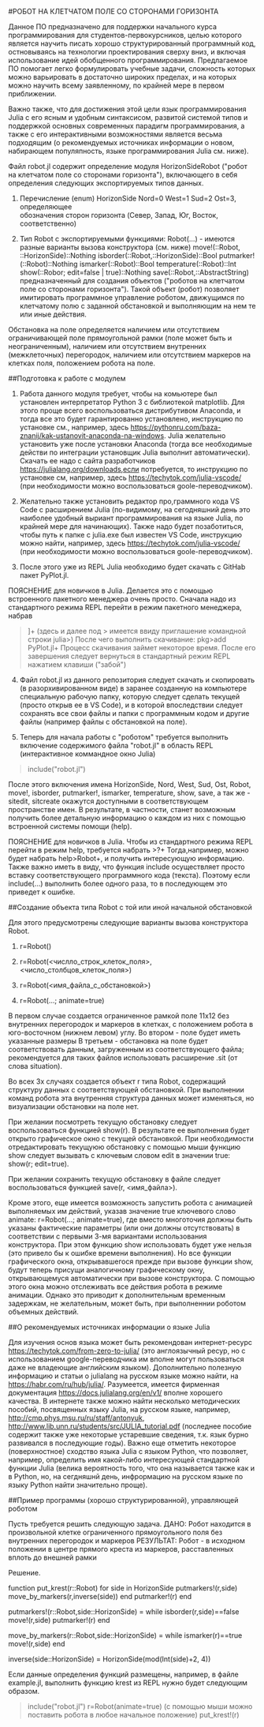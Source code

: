 #РОБОТ НА КЛЕТЧАТОМ ПОЛЕ СО СТОРОНАМИ ГОРИЗОНТА

Данное ПО предназначено для поддержки начального курса программирования для студентов-первокурсников, целью которого является научить писать хорошо структурированный программный код, остновываясь на технологии проектирования сверху вниз, и включая использование идей обобщенного программирования. Предлагаемое ПО помогает легко формулировать учебные задачи, сложность которых можно варьировать в достаточно широких пределах, и на которых можно научить всему заявленному, по крайней мере в первом приближении.

Важно также, что для достижения этой цели язык программирования Julia с его ясным и удобным синтаксисом, развитой системой типов и поддержкой основных современных парадигм программирования, а также с его интерактивными возможностями является весьма подходящим (о рекомендуемых источниках информации о новом, набирающем популяпность, языке программирования Julia см. ниже). 

Файл robot.jl содержит определение модуля HorizonSideRobot ("робот на клетчатом поле со сторонами горизонта"), включающего в себя определения следующих экспортируемых типов данных.

 1. Перечисление (enum) HorizonSide Nord=0 West=1 Sud=2 Ost=3, определяющее         
    обозначения сторон горизонта (Cевер, Запад, Юг, Восток, соответственно)

 2. Тип Robot с экспортируемыми функциями: 
        Robot(...) - имеются разные варианты вызова конструктора (см. ниже)
        move!(::Robot, ::HorizonSide)::Nothing
        isborder(::Robot,::HorizonSide)::Bool
        putmarker!(::Robot)::Nothing
        ismarker(::Robot)::Bool
        temperature(::Robot)::Int
        show(::Robor; edit=false | true)::Nothing
        save(::Robot,::AbstractString)
    предназначенный для создания объектов ("роботов на клетчатом поле со сторонами горизонта"). Такой объект (робот) позволяет имитировать программное управление роботом, движущимся по клетчатому полю с заданной обстановкой и выполняющим на нем те или иные действия.    

Обстановка на поле определяется наличием или отсутствием ограничивающей поле прямоугольной рамки (поле может быть и неограниченным), наличием или отсутствием внутренних (межклеточных) перегородок, наличием или отсутствием маркеров на клетках поля, положением робота на поле.

##Подготовка к работе с модулем

1. Работа данного модуля требует, чтобы на комьютере был установлен интерпретатор Python 3 c библиотекой matplotlib. Для этого проще всего воспользоваться дистрибутивом Anaconda, и тогда все это будет гарантированно установлено, инструкцию по установке см., например, здесь https://pythonru.com/baza-znanij/kak-ustanovit-anaconda-na-windows. Julia желательно установить уже после установки Anaconda (тогда все необходимые действи по интеграции установщик Julia выполнит автоматически). Скачать ее надо с сайта разработчиков https://julialang.org/downloads,если потребуется, то инструкцию по установке см, например, здесь https://techytok.com/julia-vscode/ (при необходимости можно воспользоваться goole-переводчиком).

2. Желательно также установить редактор про,граммного кода VS Code с расширением Julia
(по-видимому, на сегодняшний день это наиболее удобный выриант программирования на языке Julia, по крайней мере для начинающих). Также надо будет позаботиться, чтобы путь к папке с julia.exe был известен VS Code, инструкцию можно найти, например, здесь https://techytok.com/julia-vscode/ (при необходимости можно воспользоваться goole-переводчиком).

3. После этого уже из REPL Julia необходимо будет скачать с GitHab пакет PyPlot.jl.   

ПОЯСНЕНИЕ для новичков в Julia. Делается это с помощью встроенного пакетного менеджера очень просто. Сначала надо из стандартного режима REPL перейти в режим пакетного менеджера, набрав 
>]+<Enter>
(здесь и далее под > имеется ввиду приглашение командной строки julia>)
После чего выполнить скачивание: pkg>add PyPlot.jl+<Enter>
Процесс скачивания займет некоторое время. 
После его завершения следует вернуться в стандартный режим REPL нажатием клавиши <Backspace> ("забой") 

4. Файл robot.jl из данного репозитория следует скачать и скопировать (в разорхивированном виде) в заранее созданную на компьютере специальную рабочую папку, которую следует сделать текущей (просто открыв ее в VS Code), и в которой впоследствии следует сохранять все свои файлы и папки с программным кодом и другие файлы (например файлы с обстановкой на поле). 

5. Теперь для начала работы с "роботом" требуется выполнить включение содержимого файла "robot.jl" в область REPL (интерактивное коммандное окно Julia)
> include("robot.jl")

После этого включения имена HorizonSide, Nord, West, Sud, Ost, Robot, move!, isborder, putmarker!, ismarker, temperature, show, save, а так же - sitedit, sitcreate окажутся доступными в соответствующем пространстве имен. 
В результате, в частности, станет возможным получить более детальную информацию о каждом из них с помощью встроенной системы помощи (help). 

ПОЯСНЕНИЕ для новичков в Julia. Чтобы из стандартного режима REPL перейти в режим help, требуется набрать >?+<enter>
Тогда,например, можно будет набрать help>Robot+<enter>, и получить интересующую информацию. 
Также важно иметь в виду, что функция include осуществляет просто вставку соответствующего программного кода (текста). Поэтому если include(...) выполнить более одного раза, то в последующем это приведет к ошибке.

##Создание объекта типа Robot с той или иной начальной обстановкой 

Для этого предусмотрены следующие варианты вызова конструктора Robot.

1. r=Robot()

2. r=Robot(<числло_строк_клеток_поля>,<число_столбцов_клеток_поля>)

3. r=Robot(<имя_файла_с_oбстановкой>)

4. r=Robot(...; animate=true)

В первом случае создается ограниченное рамкой поле 11x12 без внутренних перегородок и маркеров в клетках, с положением робота в юго-восточном (нижнем левом) углу.
Во втором - поле будет иметь указанные размеры
В третьем - обстановка на поле будет соответствовать данным, загруженным из соответствующего файла; рекомендуется для таких файлов использовать расширение .sit (от слова situation).

Во всех 3х случаях создается объект r типа Robot, содержащий структуру данных с соответствующей обстановкой. При выполнении команд робота эта внутренняя структура данных может изменяться, но визуализации обстановки на поле нет.

При желании посмотреть текущую обстановку следует воспользоваться функцией show(r).
В результате ее выполнения будет открыто графическое окно с текущей обстановкой.
При необходимости отредактировать текущуюю обстановку с помощью мыши функцию show следует вызывать с ключевым словом edit в значении true: show(r; edit=true).

При желании сохранить текущую обстановку в файле следует воспользоваться функцией 
save(r, <имя_файла>).

Кроме этого, еще имеется возможность запустить робота с анимацией выполняемых им действий, указав значение true ключевого слово animate:  r=Robot(...; animate=true), где вместо многоточия должны быть указаны фактические параметры (или они должны отсутствовать) в соответствии с первыми 3-мя вариантами использования конструктора. При этом функцию show использовать будет уже нельзя (это привело бы к ошибке времени выполнения). Но все функции графического окна, открывавшегося прежде при вызове функции show, будут теперь присущи аналогичному графическому окну, открывающемуся автоматически при вызове конструктора. С помощью этого окна можно отслеживать все действия робота в режиме анимации. Однако это приводит к дополнительным временным задержкам, не желательным, может быть, при выполненнии роботом объемных действий.


##О рекомендуемых источниках информации о языке Julia

Для изучения основ языка может быть рекомендован интернет-ресурс https://techytok.com/from-zero-to-julia/ (это англоязычный ресур, но с использованием google-переводчика им вполне могут пользоваться даже не владеющие английским языком). Дополнительно полезную информацию и статьи о julialang на русском языке можно найти,  на https://habr.com/ru/hub/julia/. Разумеется, имеется фирменная документация https://docs.julialang.org/en/v1/ вполне хорошего качества. В интернете также можно найти несколько методических пособий, посвященных языку Julia, на русском языке, например, http://cmp.phys.msu.ru/ru/staff/antonyuk, http://www.lib.unn.ru/students/src/JULIA_tutorial.pdf (последнее пособие содержит также уже некоторые устаревшие сведения, т.к. язык бурно развивался в последующие годы). Важно еще отметить некоторое (поверхностное) сходство языка Julia с языком Python, что позволяет, например, определить имя какой-либо интересующей стандартной функции Julia (велика вероятность того, что она называется также как и в Python, но, на сегдняшнй день, инфрормацию на русском языке по языку Python найти значительно проще). 

##Пример программы (хорошо структурированной), управляющей роботом 

Пусть требуется решить следующую задача.
ДАНО: Робот находится в произвольной клетке ограниченного прямоугольного поля без внутренних перегородок и маркеров
РЕЗУЛЬТАТ: Робот - в исходном положении в центре прямого креста из маркеров, расставленных вплоть до внешней рамки

Решение.

function put_krest(r::Robot) 
    for side in HorizonSide
        putmarkers!(r,side)
        move_by_markers(r,inverse(side))
    end
    putmarker!(r)
end

putmarkers!(r::Robot,side::HorizonSide) = while isborder(r,side)==false 
    move!(r,side)
    putmarker!(r)
end

move_by_markers(r::Robot,side::HorizonSide) = while ismarker(r)==true 
    move!(r,side) 
end

inverse(side::HorizonSide) = HorizonSide(mod(Int(side)+2, 4)) 

Если данные определения функций размещены, например, в файле example.jl,
выполнить функцию krest из REPL нужно будет следующим образом.

>include("robot.jl")
>r=Robot(animate=true) 
(с помощью мыши можно поставить робота в любое начальное положение)
>put_krest!(r)